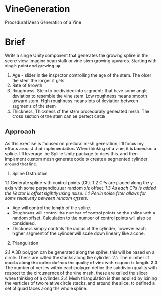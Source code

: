 # VineGeneration

Procedural Mesh Generation of a Vine

# Brief

Write a single Unity component that generates the growing spline in the scene view.
Imagine bean stalk or vine stem growing upwards. Starting with single point and growing up.

1. Age - slider in the inspector controlling the age of the stem. The older the stem the
longer it gets
2. Rate of Growth
3. Roughness. Stem to be divided into segments that have some angle deviation to
resemble the vine stem. Low roughness means smooth upward stem. High
roughness means lots of deviation between segments of the stem
4. Thickness, Thickness of the stem procedurally generated mesh. The cross section of
the stem can be perfect circle

## Approach

As this exercise is focused on predural mesh generation, I'll focus my efforts around that implementation. When thinking of a vine, it is based on a spline. I'll leverage the Spline Unity package to does this, and then implement custom mesh generate code to create a segmented cylinder around that line.


1. Spline Distrubtion

1.1 Generate spline with control points (CP).
1.2 CPs are placed along the y axis with some perpendiculuar random x/z offset.
*1.3 As each CPs is added the Vector is offset slgihtly using noise.*
*1.4 Perlin noise filter allows for some relativeity between random offsets.*

 - Age will control the length of the spline.
 - Roughness will control the number of control points on the spline with a random offset. Calculation to the number of control points will also be considered.
 - Thickness simply controls the radius of the cylinder, however each higher segment of the cylinder will scale down linearly like a cone.


2. Triangulation

2.1 A 3D polygon can be generated along the spline, this will be based on a circle. These are called the stacks along the cylinder.
2.2 The number of stacks along the spline defines the quality of vine with respect to length.
2.3 The number of verties within each polygon define the subdivion quality with respect to the circumernce of the vine mesh, these are called the slices when thinking of a cylinder.
2.4 Mesh triangulation is then applied by joining the verticies of two relative circle stacks, and around the slice, to defined a set of quad faces along the whole spline.
